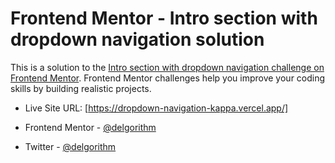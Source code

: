 # Frontend Mentor - Intro section with dropdown navigation solution

This is a solution to the [Intro section with dropdown navigation challenge on Frontend Mentor](https://www.frontendmentor.io/challenges/intro-section-with-dropdown-navigation-ryaPetHE5). Frontend Mentor challenges help you improve your coding skills by building realistic projects.

- Live Site URL: [https://dropdown-navigation-kappa.vercel.app/]

- Frontend Mentor - [@delgorithm](https://www.frontendmentor.io/profile/delgorithm)
- Twitter - [@delgorithm](https://www.twitter.com/delgorithm)

